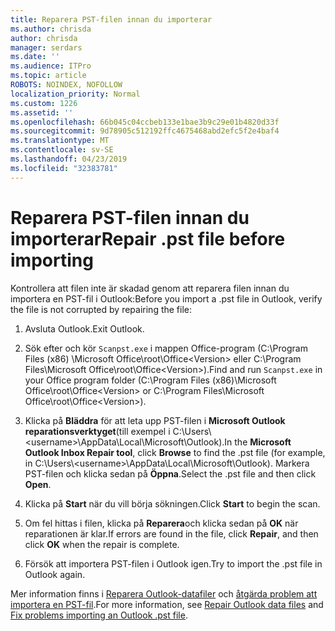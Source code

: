 ```yaml
---
title: Reparera PST-filen innan du importerar
ms.author: chrisda
author: chrisda
manager: serdars
ms.date: ''
ms.audience: ITPro
ms.topic: article
ROBOTS: NOINDEX, NOFOLLOW
localization_priority: Normal
ms.custom: 1226
ms.assetid: ''
ms.openlocfilehash: 66b045c04ccbeb133e1bae3b9c29e01b4820d33f
ms.sourcegitcommit: 9d78905c512192ffc4675468abd2efc5f2e4baf4
ms.translationtype: MT
ms.contentlocale: sv-SE
ms.lasthandoff: 04/23/2019
ms.locfileid: "32383781"
---
```

# <a name="repair-pst-file-before-importing"></a><span data-ttu-id="9a59e-102">Reparera PST-filen innan du importerar</span><span class="sxs-lookup"><span data-stu-id="9a59e-102">Repair .pst file before importing</span></span>

<span data-ttu-id="9a59e-103">Kontrollera att filen inte är skadad genom att reparera filen innan du importera en PST-fil i Outlook:</span><span class="sxs-lookup"><span data-stu-id="9a59e-103">Before you import a .pst file in Outlook, verify the file is not corrupted by repairing the file:</span></span>

1. <span data-ttu-id="9a59e-104">Avsluta Outlook.</span><span class="sxs-lookup"><span data-stu-id="9a59e-104">Exit Outlook.</span></span>

2. <span data-ttu-id="9a59e-105">Sök efter och kör `Scanpst.exe` i mappen Office-program (C:\Program Files (x86) \Microsoft Office\root\Office\<Version\> eller C:\Program Files\Microsoft Office\root\Office\<Version\>).</span><span class="sxs-lookup"><span data-stu-id="9a59e-105">Find and run `Scanpst.exe` in your Office program folder (C:\Program Files (x86)\Microsoft Office\root\Office\<Version\> or C:\Program Files\Microsoft Office\root\Office\<Version\>).</span></span>

3. <span data-ttu-id="9a59e-106">Klicka på **Bläddra** för att leta upp PST-filen i **Microsoft Outlook reparationsverktyget**(till exempel i C:\Users\\<username\>\AppData\Local\Microsoft\Outlook).</span><span class="sxs-lookup"><span data-stu-id="9a59e-106">In the **Microsoft Outlook Inbox Repair tool**, click **Browse** to find the .pst file (for example, in C:\Users\\<username\>\AppData\Local\Microsoft\Outlook).</span></span> <span data-ttu-id="9a59e-107">Markera PST-filen och klicka sedan på **Öppna**.</span><span class="sxs-lookup"><span data-stu-id="9a59e-107">Select the .pst file and then click **Open**.</span></span>

4. <span data-ttu-id="9a59e-108">Klicka på **Start** när du vill börja sökningen.</span><span class="sxs-lookup"><span data-stu-id="9a59e-108">Click **Start** to begin the scan.</span></span>

5. <span data-ttu-id="9a59e-109">Om fel hittas i filen, klicka på **Reparera**och klicka sedan på **OK** när reparationen är klar.</span><span class="sxs-lookup"><span data-stu-id="9a59e-109">If errors are found in the file, click **Repair**, and then click **OK** when the repair is complete.</span></span>

6. <span data-ttu-id="9a59e-110">Försök att importera PST-filen i Outlook igen.</span><span class="sxs-lookup"><span data-stu-id="9a59e-110">Try to import the .pst file in Outlook again.</span></span>

<span data-ttu-id="9a59e-111">Mer information finns i [Reparera Outlook-datafiler](https://support.office.com/article/25663bc3-11ec-4412-86c4-60458afc5253) och [åtgärda problem att importera en PST-fil](https://support.office.com/article/2d2e50dc-5c36-4ab2-ab50-f1be733b3d6e).</span><span class="sxs-lookup"><span data-stu-id="9a59e-111">For more information, see [Repair Outlook data files](https://support.office.com/article/25663bc3-11ec-4412-86c4-60458afc5253) and [Fix problems importing an Outlook .pst file](https://support.office.com/article/2d2e50dc-5c36-4ab2-ab50-f1be733b3d6e).</span></span>
